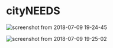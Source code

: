 # cityNEEDS
![screenshot from 2018-07-09 19-24-45](https://user-images.githubusercontent.com/29220792/42454980-99238d58-83ae-11e8-816d-22f36e770f26.png)


![screenshot from 2018-07-09 19-25-02](https://user-images.githubusercontent.com/29220792/42455126-0217c36a-83af-11e8-86db-2a991e1c9b73.png)




